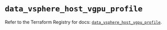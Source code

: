 # `data_vsphere_host_vgpu_profile`

Refer to the Terraform Registry for docs: [`data_vsphere_host_vgpu_profile`](https://registry.terraform.io/providers/vmware/vsphere/2.14.0/docs/data-sources/host_vgpu_profile).

